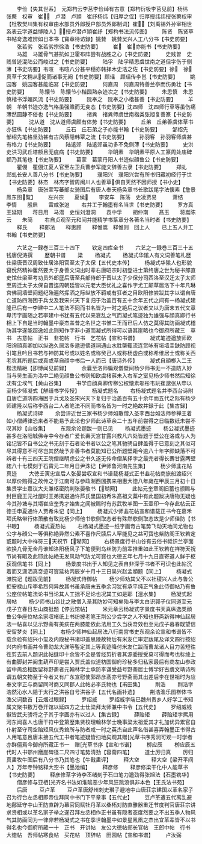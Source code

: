 <!-- { "loadSidebar": true } -->
　　李俭【失其世系】　元郑枃云李莒李俭绰有古意【郑枃衍极李莒见前】杨纬　张藂　权审　崔　卢潜　卢頴　崔纾杨纬【归厚之侄】归厚授纬纬授张藂权审【杜牧樊川集有权审由水部员外郎授户部员外郎制词】崔【刘禹锡外孙宰相世系表云字道益愽陵人】授卢潜卢頴崔纾【郑枃书法流传图】
　　陈贤　陈贤草书帖竒逸难辨如日本书【寳章待访録】姚賛　姚賛吴兴人工八分书【书史防要】
　　张若劣　张若劣宗徐浩【书史防要】
　　崔　崔亦能书【书史防要】
　　马雄　马雄骨气甚抗如卫霍布阵尝有战胜之心【书史防要】
　　史贱曽　史贱曽迹混陆公而峻过之【书史防要】
　　陆孚　陆孚精思虞世南之道但字伤于侧薄【书史防要】韦暄　韦暄八分甚平穏亦韩择木史浩之佐【书史防要】徐　徐真草千文稍从促而诸事无阙【书史防要】顾瑶　顾瑶传李邕【书史防要】
　　姚园客　姚园客甚能临冩【书史防要】
　　何嘉周　何嘉周特善兰亭而伤勇壮【书史防要】
　　陈懐节　陈懐节小楷圆熟杂迹次之【书史防要】
　　朱思慎　朱思慎楷书浮媚风流【书史防要】
　　阮奉之　阮奉之小楷甚善【书史防要】
　　羊朝　羊朝书迹亦逸气格虽强赡而无变态【书史防要】沈四师　沈四师行草等虽伤痛薄然圆静不俗也【书史防要】
　　禇兾　禇兾师虞世南楷类张旭复善篆【书史防要】
　　沈从道　沈从道师虞颇有体势【书史防要】
　　丘弟　丘弟善虞体草书亦狂纵【书史防要】
　　丘石　丘石弟之子亦能书翰【书史防要】
　　邹绍先　邹绍先笔格坚劲甚有古风蔡隠韩覃之流【书史防要】
　　孙羽客　孙羽客师虞甚有格力【书史防要】
　　陆逺郊　陆逺郊虽功多不免侧薄【书史防要】
　　史洪史洪习武丘塔额且无疵病【书史防要】
　　华眀素　华眀素平原人工篆周处庙碑额乃其笔也【书史防要】
　　葛蒙　葛蒙丹阳人书迹似顔鲁公【书史防要】
　　瞿倗　瞿倗江夏人官至左卫兵曹参军能文辞善古隶【书史防要】
　　郑虬　郑虬长安人善八分书【书史防要】
　　濮阳兴　濮阳兴尝有所书归藏初经行于世【书史防要】林杰　林杰字智周闽川人也善草俱自天然不因师授【书小史】
　　杨奂章　唐张萱写蕃部女骑图后有唐人奉天杨奂章书长歌跋尾字法懐素【詹景鳯东图覧】
　　左兴宗　　夏侯　　李安车　陈荡　史凌贾易　　　萧结　　李情　　殷启　　雷咸张迨
　　右并工于翰墨有名当世【书史防要】
　　罗方真　　王延期　　蒋日用　马潜　史恒刘澄洞　　袁中孚　　胡仲南　　髙玉　　蒋嵩陈云　　朱简
　　右自贞观至元和间并能精学书篆章分各著名当时者【书史防要】
　　释氏
　　释郎法　　释惠顾　　释惟嵩　释惟则　回上人
　　已上五人并工书翰【书史防要】

　　六艺之一録巻三百三十四下
　　钦定四库全书
　　六艺之一録巻三百三十五　　钱唐倪涛撰
　　歴朝书谱
　　梁
　　杨凝式
　　杨凝式华隂人有文词善笔札歴仕梁唐晋汉周致仕居洛阳官至太子太保【五代史本传】
　　杨凝式华隂人也形貌寝侻然精神矍然要大于身善文词出时辈右唐昭宗时初登进士第终唐之世为秘书郎直史馆仕梁至考功员外郎歴后唐至兵部侍郎于晋以太子少保分司西洛至汉迁太子太师至周迁太子太保自晋迄周朝廷皆以元老大臣优礼之喜作字尤工颠草居洛下十年凡琳宫佛祠墙壁间题纪殆遍然挥洒之际纵放不羁或有狂者之目欧阳修尝跋其字以谓自唐亡道防四海困于兵戈及我宋兴天下复归于治盖百有五十余年五代之间有一杨凝式建隆已后有一李建中二人笔法不同而书名皆为一时之絶后之议者又以为唐末五代文章卑汚字画随之若李建中书犹有五代以来衰乱之气而凝式笔迹独为雄强与顔真卿行书相上下自是当时翰墨中豪杰盖昔之名世之书惟二王而已后人仿之莫得其防画凝式稽防其学遂能超逸如此则知作字非小道而凝式所得可以语其崖略也今御府所藏三　草书　古意帖　正书　韭花帖　行书　乞花帖【宣和书谱】
　　凝式笔迹遒放师欧阳询顔真卿加以纵逸久居洛多遨逰佛道祠遇山水胜槩辄流连赏咏有垣墙圭缺防顾视引笔且吟且书若与神防其号或以姓名或称癸己人或称杨虚白或称希维居士或称关西老农其所题后或真或草自顔中书后一人而已【唐诗外传】
　　凝式自顔栁入二王楷法精絶【卲愽闻见前録】
　　余曩至洛师徧观僧壁间杨少师书无一不造防入妙当与吴生画为洛中二絶见顔鲁公书则知欧虞禇薛未入右军之室见杨少师书然后知徐沈有尘埃气【黄山谷集】
　　书学自顔真卿传栁公权懐素邬彤韦玩崔邈张从申以至杨少师凝式【觧缙书学传授】
　　杨凝式题名
　　右杨凝式题名并李西台诗附自唐亡道防四海困于兵戈及圣宋兴天下复归于治盖百有五十余年而五代之际有杨少师建隆以后称李西台二人者笔法不同而书名皆为一时之絶故并録于此【集古録】
　　杨凝式诗碑
　　余尝评近世三家书杨少师如散僧入圣李西台如法师参禅王着如小僧缚律恐来者不能易予此论也少师此诗草余二十五年前尝得之日临数纸未尝不叹其妙【山谷集】
　　东观余论题跋一则已见
　　杨凝式墨迹
　　杨公凝式墨迹甚多在洛阳城佛寺中今存者广爱长夀天宫甘露兴教凡六处皆题于壁公在洛或与人为铭记皆不自书公之书无刻于石者论书者以公之笔其驰骋自肆盖得于已意刻之其似可尽其得意不可尽岂其然哉予非善书者莫能知已公所题壁距今逾八十年字颇缺落不可辨者十有三四天王院僧继眀虑公之书久遂无传命僧某择字之最完者得长夀甘露两壁緫八十七模刻于石寳元二年月日尹洙记【尹师鲁河南先生集】
　　杨少师韭花帖真迹
　　大徳壬寅忠宣后人张晏尝収宣和书谱载杨凝式正书韭花帖商旅船渡绍兴以厚价购得之故传之于江南可与参政淛西囬携来相惠大徳八年嵗在甲辰三月初十日集贤学士嘉议大夫兼枢密院判张晏敬书【瑚网】
　　此帖元奎章阁旧蓄也颁赐与封巨鹿王元社屋时王弟携避通许芦氏里国初希朱髙祖文藁中有此题跋决唐物无疑也今其孙塘与其壻崔应奎秀才始售之闻被赐时有苏武牧羊图一玉壶印一今存此帖云正徳壬申夏通许人贾希朱记【同上】
　　杨凝式少师韭花帖宣和谱载正书今在嘉禾项氏略带行体萧散有致比杨少师他书欹侧取态者有殊然欹侧取态故是少师佳防【书书眼】
　　杨凝式夏热帖
　　右杨凝式墨迹一纸字画竒古笔势飞动天地间尤物也公字与顔公一等俱称絶异然公素不喜作尺牍后人罕能见之益可寳也紫防阁王钦若定戜题时大中祥符三天祝节【瑚网】
　　右杨景度行书山谷有云俗书祗识兰亭面欲换凢骨无金丹谁知洛阳杨风子下笔便到乌丝防为前辈推重如此王钦若在祥符天祝节尚有暇及此耶此帖絶无发风动气防尤可寳也大徳五年七月十九日直寄道人鲜于枢获观信笔书【同上】
　　杨景度书出于人知见之表自非深于书者不可识也此帖沉着而又潇洒真竒迹可寳延祐丙辰岁十月十三日吴兴赵孟頫题【同上】
　　杨凝式滩院记【题跋见前】
　　杨凝式侍御帖
　　杨少师劝其父不以社稷兴人此与鲁公拒安禄山斥李希烈何异故其书虽承唐末五季余习犹有承平纯正气象此侍御帖乃有鲁公座位帖笔法论书当论其人工拙不足论也况其工如是耶【滏水集】
　　杨凝式起居帖
　　杨少师书山谷比之散僧入圣其防妙可知矣殆与李太白识郭子仪同道至元戊子立春日左山商挺题【停云馆帖】
　　米元章云杨凝式字景度书天真纵逸类顔鲁公争座位帖余家収楮纸上书纷披老笔王荆公少尝学之人不知也野斋新得神仙起居法一帖喜以见示野斋有美疢在两膝能依此法用工久当获竒效也至元戊子暮春既望信安留梦炎【同上】
　　右杨少师神仙起居法八行南宫书史东观余论宣和书谱皆不载余验有绍兴小玺及内殿秘书诸印盖思陵故物后有米友仁审定跋尾及译文四行按绍兴内府书画并令曹勋龙大渊等鍳定其上等真迹降付米友仁跋而曹龙诸人目力苦短徃徃剪去前人题识此帖缝印十余皆不全是曽经剪折者其源委授受莫可得而考也标绫上有曲脚封并阅生葫芦印是尝入贾氏盖似道枋国御府珍秘多归私家最后有商左山参政留中斋丞相跋留称野斋者元翰林学士承防李谦受益号野斋居士愽学好古虞文靖诗所谓五朝文物至于今者又有广东宣慰使郭昂彦髙亦号野斋而其出差后李在世祖时为应奉文字正与商留同时商又同郡人此帖必李氏物也【甫田集】
　　荆浩
　　荆浩字浩然沁水人隠于太行之洪谷自号洪谷子【五代名画补遗】
　　荆浩渔乐图栁体书渔父词数首【云烟过眼録】
　　罗绍威
　　罗绍威字端已魏州贵乡人好学工书知属文聚书数万巻开馆以延四方之士仕梁拜太师兼中书令【五代史】
　　罗绍威钱俶皆武夫骄将之子其于字画亦有以过人【集古録】
　　薛贻矩
　　薛贻矩字熈用河东闻喜人也唐干符中登第歴集贤校理翰林学士晩事梁太祖爱其才礼加优异累官自仆射至守司空贻矩风仪秀耸所与防者咸一时之英杰自此声名借甚喜弄翰墨正书得古人用笔意且唐末接五代工书者笔迹疑皆扫地矣观其赠光草书序秀润可观一时学者亦鲜俪焉今御府所藏正书一　赠光草书序【宣和书谱】
　　栁应辰
　　栁应辰五代时人书鄂州磨崖碑径二尺四寸笔势清劲【容斋四笔】
　　道士厉归真
　　厉归真畵牧牛图后有八分书乃其笔也【牛戬畵评】
　　释大空
　　释大空【梁开平间人】万年寺钟铭释大空书【墨池编】
　　释彦修
　　释彦修梁干化中人能草书【书史防要】
　　释彦修草字诗李丕绪刻于石曰笔力遒劲得张旭法【石墨镌华】
　　僧彦修与亚栖光齐名书法如淮隂恶少年风狂跳浪俱非本色【王氏法书苑】
　　后唐
　　豆卢革
　　豆卢革唐舒州刺史瓉子避地中山唐荘宗建国以革名家子召为行台左丞相即帝位拜同中书门下平章事【五代史】
　　豆卢革遭五代离乱避地鄜延守中山王防直辟为幕官同赋牡丹革以桑柘对防直雅器重迁节度判官唐荘宗讲求贤相或以革名家子举之遂召拜左丞相作正书虽有隠者态度然要之不出五季人物风气其防画同为一律非若杨凝式之书在季世翰墨中如景星鳯凰之杰出宜革辈皆不以书得名也今御府所藏一十　正书　开讲帖　友公大徳帖郑长官帖　王郎中帖　行书　大徳帖　吾师帖寒食帖　买花帖　顶辞帖　田园帖【宣和书谱】
　　卢汝弼
